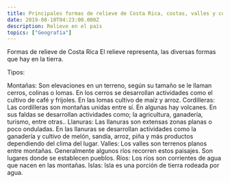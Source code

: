 ```yaml
---
title: Principales formas de relieve de Costa Rica, costas, valles y cordilleras.
date: 2019-08-10T04:23:00.000Z
description: Relieve en el país
topics: ["Geografía"]
---
```


Formas de relieve de Costa Rica
El relieve representa, las diversas formas que hay en la tierra.

Tipos:

Montañas: Son elevaciones en un terreno, según su tamaño se le llaman cerros, colinas o lomas. En los cerros se desarrollan actividades como el cultivo de café y frijoles. En las lomas cultivo de maíz y arroz.
Cordilleras: Las cordilleras son montañas unidas entre sí. En algunas hay volcanes. En sus faldas se desarrollan actividades como; la agricultura, ganadería, turismo, entre otras..
Llanuras: Las llanuras son extensas zonas planas o poco onduladas. En las llanuras se desarrollan actividades como la ganadería y cultivo de melón, sandía, arroz, piña y más productos dependiendo del clima del lugar.
Valles: Los valles son terrenos planos entre montañas. Generalmente algunos ríos recorren estos paisajes. Son lugares donde se establecen pueblos.
Ríos: Los ríos son corrientes de agua que nacen en las montañas.
Islas: Isla es una porción de tierra rodeada por agua.
